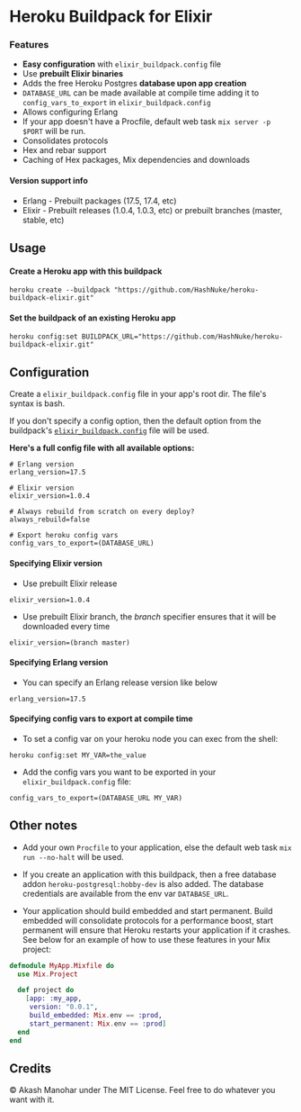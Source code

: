# Heroku Buildpack for Elixir

### Features

* **Easy configuration** with `elixir_buildpack.config` file
* Use **prebuilt Elixir binaries**
* Adds the free Heroku Postgres **database upon app creation**
* `DATABASE_URL` can be made available at compile time adding it to `config_vars_to_export` in `elixir_buildpack.config`
* Allows configuring Erlang
* If your app doesn't have a Procfile, default web task `mix server -p $PORT` will be run.
* Consolidates protocols
* Hex and rebar support
* Caching of Hex packages, Mix dependencies and downloads


#### Version support info

* Erlang - Prebuilt packages (17.5, 17.4, etc)
* Elixir - Prebuilt releases (1.0.4, 1.0.3, etc) or prebuilt branches (master, stable, etc)


## Usage

#### Create a Heroku app with this buildpack

```
heroku create --buildpack "https://github.com/HashNuke/heroku-buildpack-elixir.git"
```

#### Set the buildpack of an existing Heroku app

```
heroku config:set BUILDPACK_URL="https://github.com/HashNuke/heroku-buildpack-elixir.git"
```

## Configuration

Create a `elixir_buildpack.config` file in your app's root dir. The file's syntax is bash.

If you don't specify a config option, then the default option from the buildpack's [`elixir_buildpack.config`](https://github.com/HashNuke/heroku-buildpack-elixir/blob/master/elixir_buildpack.config) file will be used.


__Here's a full config file with all available options:__

```
# Erlang version
erlang_version=17.5

# Elixir version
elixir_version=1.0.4

# Always rebuild from scratch on every deploy?
always_rebuild=false

# Export heroku config vars
config_vars_to_export=(DATABASE_URL)
```


#### Specifying Elixir version

* Use prebuilt Elixir release

```
elixir_version=1.0.4
```

* Use prebuilt Elixir branch, the *branch* specifier ensures that it will be downloaded every time

```
elixir_version=(branch master)
```

#### Specifying Erlang version

* You can specify an Erlang release version like below

```
erlang_version=17.5
```

#### Specifying config vars to export at compile time

* To set a config var on your heroku node you can exec from the shell:

```
heroku config:set MY_VAR=the_value
```

* Add the config vars you want to be exported in your `elixir_buildpack.config` file:

```
config_vars_to_export=(DATABASE_URL MY_VAR)
```

## Other notes

* Add your own `Procfile` to your application, else the default web task `mix run --no-halt` will be used.

* If you create an application with this buildpack, then a free database addon `heroku-postgresql:hobby-dev` is also added. The database credentials are available from the env var `DATABASE_URL`.

* Your application should build embedded and start permanent. Build embedded will consolidate protocols for a performance boost, start permanent will ensure that Heroku restarts your application if it crashes. See below for an example of how to use these features in your Mix project:

```elixir
defmodule MyApp.Mixfile do
  use Mix.Project

  def project do
    [app: :my_app,
     version: "0.0.1",
     build_embedded: Mix.env == :prod,
     start_permanent: Mix.env == :prod]
  end
end
```


## Credits

&copy; Akash Manohar under The MIT License. Feel free to do whatever you want with it.
